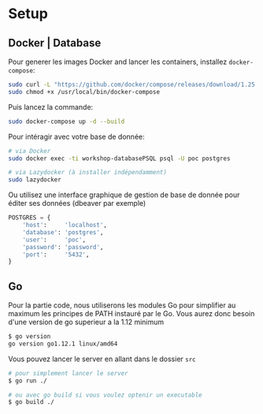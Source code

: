 # Setup

## Docker | Database

Pour generer les images Docker and lancer les containers, installez `docker-compose`:
```sh
sudo curl -L "https://github.com/docker/compose/releases/download/1.25.4/docker-compose-$(uname -s)-$(uname -m)" -o /usr/local/bin/docker-compose
sudo chmod +x /usr/local/bin/docker-compose
```

Puis lancez la commande:
```sh
sudo docker-compose up -d --build
```

Pour intéragir avec votre base de donnée:
```sh
# via Docker
sudo docker exec -ti workshop-databasePSQL psql -U poc postgres

# via Lazydocker (à installer indépendamment)
sudo lazydocker
```

Ou utilisez une interface graphique de gestion de base de donnée pour éditer ses données (dbeaver par exemple)

```python
POSTGRES = {
    'host':     'localhost',
    'database': 'postgres',
    'user':     'poc',
    'password': 'password',
    'port':     '5432',
}
```

## Go

Pour la partie code, nous utiliserons les modules Go pour simplifier au maximum les principes de PATH instauré par le Go.
Vous aurez donc besoin d'une version de go superieur a la 1.12 minimum

```sh
$ go version
go version go1.12.1 linux/amd64
```

Vous pouvez lancer le server en allant dans le dossier `src`
```sh
# pour simplement lancer le server
$ go run ./

# ou avec go build si vous voulez optenir un executable
$ go build ./
```